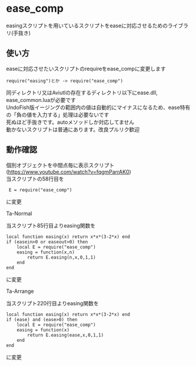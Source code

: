# ease_comp
easingスクリプトを用いているスクリプトをeaseに対応させるためのライブラリ(手抜き)

## 使い方
easeに対応させたいスクリプトのrequireをease_compに変更します  
```
require("easing")とか -> require("ease_comp")
```

同ディレクトリ又はAviutlの存在するディレクトリ以下にease.dll, ease_common.luaが必要です  
UndoFish版イージングの範囲内の値は自動的にマイナスになるため、ease特有の「負の値を入力する」処理は必要ないです  
死ぬほど手抜きです。autoメソッドしか対応してません  
動かないスクリプトは普通にあります。改良プルリク歓迎  

## 動作確認

個別オブジェクトを中間点毎に表示スクリプト(https://www.youtube.com/watch?v=fqgmParrAK0)  
当スクリプトの58行目を  
```
 E = require("ease_comp")
 ```
 に変更

Ta-Normal

当スクリプト85行目よりeasing関数を
```
local function easing(x) return x*x*(3-2*x) end
if (easein>0 or easeout>0) then
	local E = require("ease_comp")
	easing = function(x,n)
		return E.easing(n,x,0,1,1)
	end
end
```
に変更

Ta-Arrange

当スクリプト220行目よりeasing関数を
```
local function easing(x) return x*x*(3-2*x) end
if (ease) and (ease>0) then
	local E = require("ease_comp")
	easing = function(x)
		return E.easing(ease,x,0,1,1)
	end
end
```
に変更

